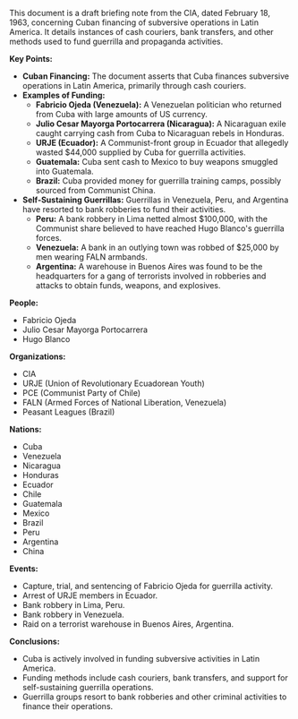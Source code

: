 This document is a draft briefing note from the CIA, dated February 18, 1963, concerning Cuban financing of subversive operations in Latin America. It details instances of cash couriers, bank transfers, and other methods used to fund guerrilla and propaganda activities.

**Key Points:**

*   **Cuban Financing:** The document asserts that Cuba finances subversive operations in Latin America, primarily through cash couriers.
*   **Examples of Funding:**
    *   **Fabricio Ojeda (Venezuela):** A Venezuelan politician who returned from Cuba with large amounts of US currency.
    *   **Julio Cesar Mayorga Portocarrera (Nicaragua):** A Nicaraguan exile caught carrying cash from Cuba to Nicaraguan rebels in Honduras.
    *   **URJE (Ecuador):** A Communist-front group in Ecuador that allegedly wasted $44,000 supplied by Cuba for guerrilla activities.
    *   **Guatemala:** Cuba sent cash to Mexico to buy weapons smuggled into Guatemala.
    *   **Brazil:** Cuba provided money for guerrilla training camps, possibly sourced from Communist China.
*   **Self-Sustaining Guerrillas:** Guerrillas in Venezuela, Peru, and Argentina have resorted to bank robberies to fund their activities.
    *   **Peru:** A bank robbery in Lima netted almost $100,000, with the Communist share believed to have reached Hugo Blanco's guerrilla forces.
    *   **Venezuela:** A bank in an outlying town was robbed of $25,000 by men wearing FALN armbands.
    *   **Argentina:** A warehouse in Buenos Aires was found to be the headquarters for a gang of terrorists involved in robberies and attacks to obtain funds, weapons, and explosives.

**People:**

*   Fabricio Ojeda
*   Julio Cesar Mayorga Portocarrera
*   Hugo Blanco

**Organizations:**

*   CIA
*   URJE (Union of Revolutionary Ecuadorean Youth)
*   PCE (Communist Party of Chile)
*   FALN (Armed Forces of National Liberation, Venezuela)
*   Peasant Leagues (Brazil)

**Nations:**

*   Cuba
*   Venezuela
*   Nicaragua
*   Honduras
*   Ecuador
*   Chile
*   Guatemala
*   Mexico
*   Brazil
*   Peru
*   Argentina
*   China

**Events:**

*   Capture, trial, and sentencing of Fabricio Ojeda for guerrilla activity.
*   Arrest of URJE members in Ecuador.
*   Bank robbery in Lima, Peru.
*   Bank robbery in Venezuela.
*   Raid on a terrorist warehouse in Buenos Aires, Argentina.

**Conclusions:**

*   Cuba is actively involved in funding subversive activities in Latin America.
*   Funding methods include cash couriers, bank transfers, and support for self-sustaining guerrilla operations.
*   Guerrilla groups resort to bank robberies and other criminal activities to finance their operations.
